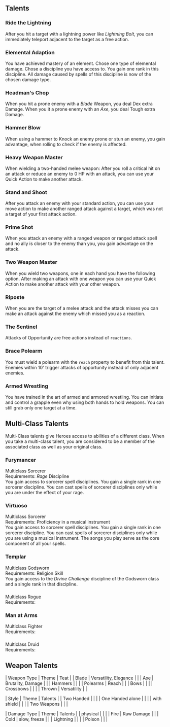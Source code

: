 ## Talents

### Ride the Lightning
After you hit a target with a lightning power like *Lightning Bolt*, you can immediately teleport adjacent to the target as a free action.

### Elemental Adaption
You have achieved mastery of an element.
Chose one type of elemental damage.
Chose a discipline you have access to.
You gain one rank in this discipline.
All damage caused by spells of this discipline is now of the chosen damage type.

### Headman's Chop
When you hit a prone enemy with a *Blade* Weapon, you deal Dex extra Damage.
When you it a prone enemy with an *Axe*, you deal Tough extra Damage.

### Hammer Blow
When using a hammer to Knock an enemy prone or stun an enemy, you gain advantage, when rolling to check if the enemy is affected.

### Heavy Weapon Master
When wielding a two-handed melee weapon:
After you roll a critical hit on an attack or reduce an enemy to 0 HP with an attack,
you can use your Quick Action to make another attack.

### Stand and Shoot
After you attack an enemy with your standard action, you can use your move action to make another ranged attack against a target, which was not a target of your first attack action.

### Prime Shot
When you attack an enemy with a ranged weapon or ranged attack spell and no ally is closer to the enemy than you, you gain advantage on the attack.

### Two Weapon Master
When you wield two weapons, one in each hand you have the following option.
After making an attack with one weapon you can use your Quick Action to make another attack with your other weapon.

### Riposte
When you are the target of a melee attack and the attack misses you can make an attack against the enemy which missed you as a reaction.

### The Sentinel
Attacks of Opportunity are free actions instead of `reactions`.

### Brace Polearm
You must wield a polearm with the `reach` property to benefit from this talent.
Enemies within 10' trigger attacks of opportunity instead of only adjacent enemies.

### Armed Wrestling
You have trained in the art of armed and armored wrestling.
You can initiate and control a grapple even why using both hands to hold weapons.
You can still grab only one target at a time.

## Multi-Class Talents
Multi-Class talents give Heroes access to abilities of a different class.
When you take a multi-class talent, you are considered to be a member of the associated class as well as your original class.

### Furymancer
Multiclass Sorcerer  
Requirements: *Rage* Discipline  
You gain access to sorcerer spell disciplines.
You gain a single rank in one sorcerer discipline.
You can cast spells of sorcerer disciplines only while you are under the effect of your rage.

### Virtuoso
Multiclass Sorcerer  
Requirements: Proficiency in a musical instrument  
You gain access to sorcerer spell disciplines.
You gain a single rank in one sorcerer discipline.
You can cast spells of sorcerer disciplines only while you are using a musical instrument.
The songs you play serve as the core component of all your spells.

### Templar
Multiclass Godsworn  
Requirements: Religion Skill  
You gain access to the *Divine Challenge* discipline of the Godsworn class and a single rank in that discipline.

### 
Multiclass Rogue  
Requirements: 

### Man at Arms
Multiclass Fighter  
Requirements: 

### 
Multiclass Druid  
Requirements: 

## Weapon Talents

| Weapon Type | Theme | Teat |
| Blade | Versatility, Elegance | |
| Axe | Brutality, Damage | |
| Hammers | | |
| Polearms | Reach | |
| Bows | | |
| Crossbows | | |
| Thrown | Versatility | |

| Style | Theme | Talents |
| Two Handed | | |
| One Handed alone | | |
| with shield | | |
| Two Weapons | | |

| Damage Type | Theme | Talents |
| physical | | |
| Fire | Raw Damage | |
| Cold | slow, freeze | |
| Lightning | | |
| Poison | | |
